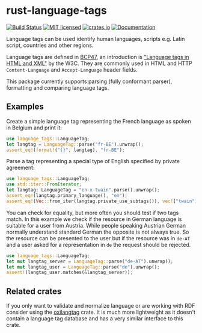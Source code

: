 # rust-language-tags
[![Build Status](https://travis-ci.org/pyfisch/rust-language-tags.svg?branch=master)](https://travis-ci.org/pyfisch/rust-language-tags)
[![MIT licensed](https://img.shields.io/badge/license-MIT-blue.svg)](./LICENSE)
[![crates.io](http://meritbadge.herokuapp.com/language-tags)](https://crates.io/crates/language-tags)
[![Documentation](https://docs.rs/language-tags/badge.svg)](https://docs.rs/language-tags)

Language tags can be used identify human languages, scripts e.g. Latin script, countries and
other regions.

Language tags are defined in [BCP47](http://tools.ietf.org/html/bcp47), an introduction is
["Language tags in HTML and XML"](http://www.w3.org/International/articles/language-tags/) by
the W3C. They are commonly used in HTML and HTTP `Content-Language` and `Accept-Language`
header fields.

This package currently supports parsing (fully conformant parser), formatting and comparing
language tags.

## Examples
Create a simple language tag representing the French language as spoken
in Belgium and print it:

```rust
use language_tags::LanguageTag;
let langtag = LanguageTag::parse("fr-BE").unwrap();
assert_eq!(format!("{}", langtag), "fr-BE");
```

Parse a tag representing a special type of English specified by private agreement:

```rust
use language_tags::LanguageTag;
use std::iter::FromIterator;
let langtag: LanguageTag = "en-x-twain".parse().unwrap();
assert_eq!(langtag.primary_language(), "en");
assert_eq!(Vec::from_iter(langtag.private_use_subtags()), vec!["twain"]);
```

You can check for equality, but more often you should test if two tags match.
In this example we check if the resource in German language is suitable for
a user from Austria. While people speaking Austrian German normally understand
standard German the opposite is not always true. So the resource can be presented
to the user but if the resource was in `de-AT` and a user asked for a representation
in `de` the request should be rejected.


```rust
use language_tags::LanguageTag;
let mut langtag_server = LanguageTag::parse("de-AT").unwrap();
let mut langtag_user = LanguageTag::parse("de").unwrap();
assert!(langtag_user.matches(&langtag_server));
```

## Related crates

If you only want to validate and normalize language or are working with RDF consider using the [oxilangtag](https://github.com/oxigraph/oxilangtag) crate.
It is much more lightweight as it doesn't contain a language tag database and has a very similar interface to this crate.

